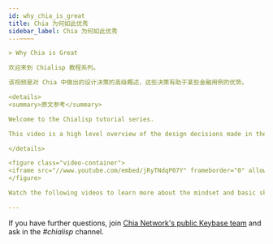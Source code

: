 ```yaml
---
id: why_chia_is_great
title: Chia 为何如此优秀
sidebar_label: Chia 为何如此优秀
---~~‌~~

> Why Chia is Great

欢迎来到 Chialisp 教程系列。

该视频是对 Chia 中做出的设计决策的高级概述，这些决策有助于某些金融用例的优势。

<details>
<summary>原文参考</summary>

Welcome to the Chialisp tutorial series. 

This video is a high level overview of the design decisions made in the Chia that lend themselves to strengths for certain financial use cases.

</details>

<figure class="video-container">
<iframe src="//www.youtube.com/embed/jRyTNdqP07Y" frameborder="0" allowfullscreen width="100%"></iframe>
</figure>

Watch the following videos to learn more about the mindset and basic skills needed to program in Chialisp.

---
```


If you have further questions, join [Chia Network's public Keybase team](https://keybase.io/team/chia_network.public) and ask in the *#chialisp* channel.
